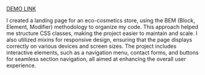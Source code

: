 [DEMO LINK](https://klimukalina.github.io/eco-landing-page/)

I created a landing page for an eco-cosmetics store, using the BEM (Block, Element, Modifier) methodology to organize my code. This approach helped me structure CSS classes, making the project easier to maintain and scale. I also utilized mixins for responsive design, ensuring that the page displays correctly on various devices and screen sizes. The project includes interactive elements, such as a navigation menu, contact forms, and buttons for seamless section navigation, all aimed at enhancing the overall user experience.

